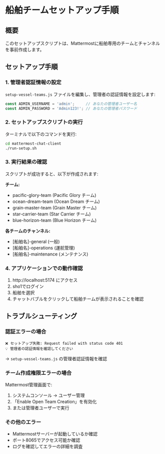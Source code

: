 # 船舶チームセットアップ手順

## 概要
このセットアップスクリプトは、Mattermostに船舶専用のチームとチャンネルを事前作成します。

## セットアップ手順

### 1. 管理者認証情報の設定

`setup-vessel-teams.js` ファイルを編集し、管理者の認証情報を設定します:

```javascript
const ADMIN_USERNAME = 'admin';     // あなたの管理者ユーザー名
const ADMIN_PASSWORD = 'Admin123!'; // あなたの管理者パスワード
```

### 2. セットアップスクリプトの実行

ターミナルで以下のコマンドを実行:

```bash
cd mattermost-chat-client
./run-setup.sh
```

### 3. 実行結果の確認

スクリプトが成功すると、以下が作成されます:

**チーム:**
- pacific-glory-team (Pacific Glory チーム)
- ocean-dream-team (Ocean Dream チーム)
- grain-master-team (Grain Master チーム)
- star-carrier-team (Star Carrier チーム)
- blue-horizon-team (Blue Horizon チーム)

**各チームのチャンネル:**
- [船舶名]-general (一般)
- [船舶名]-operations (運航管理)
- [船舶名]-maintenance (メンテナンス)

### 4. アプリケーションでの動作確認

1. http://localhost:5174 にアクセス
2. sho1でログイン
3. 船舶を選択
4. チャットバブルをクリックして船舶チームが表示されることを確認

## トラブルシューティング

### 認証エラーの場合

```
❌ セットアップ失敗: Request failed with status code 401
💡 管理者の認証情報を確認してください
```

→ `setup-vessel-teams.js` の管理者認証情報を確認

### チーム作成権限エラーの場合

Mattermost管理画面で:
1. システムコンソール → ユーザー管理
2. 「Enable Open Team Creation」を有効化
3. または管理者ユーザーで実行

### その他のエラー

- Mattermostサーバーが起動しているか確認
- ポート8065でアクセス可能か確認
- ログを確認してエラーの詳細を調査